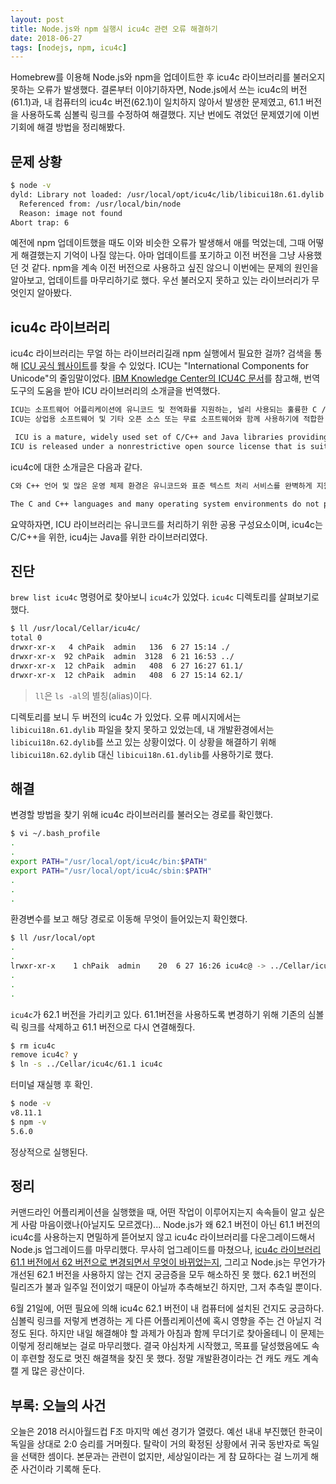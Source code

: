 ```yaml
---
layout: post
title: Node.js와 npm 실행시 icu4c 관련 오류 해결하기
date: 2018-06-27
tags: [nodejs, npm, icu4c]
---
```


Homebrew를 이용해 Node.js와 npm을 업데이트한 후 icu4c 라이브러리를 불러오지 못하는 오류가 발생했다. 결론부터 이야기하자면, Node.js에서 쓰는 icu4c의 버전(61.1)과, 내 컴퓨터의 icu4c 버전(62.1)이 일치하지 않아서 발생한 문제였고, 61.1 버전을 사용하도록 심볼릭 링크를 수정하여 해결했다. 지난 번에도 겪었던 문제였기에 이번 기회에 해결 방법을 정리해봤다.

## 문제 상황

````sh
$ node -v
dyld: Library not loaded: /usr/local/opt/icu4c/lib/libicui18n.61.dylib
  Referenced from: /usr/local/bin/node
  Reason: image not found
Abort trap: 6
````

예전에 npm 업데이트했을 때도 이와 비슷한 오류가 발생해서 애를 먹었는데, 그때 어떻게 해결했는지 기억이 나질 않는다. 아마 업데이트를 포기하고 이전 버전을 그냥 사용했던 것 같다. npm을 계속 이전 버전으로 사용하고 싶진 않으니 이번에는 문제의 원인을 알아보고, 업데이트를 마무리하기로 했다. 우선 불러오지 못하고 있는 라이브러리가 무엇인지 알아봤다.

## icu4c 라이브러리

icu4c 라이브러리는 무얼 하는 라이브러리길래 npm 실행에서 필요한 걸까? 검색을 통해 [ICU 공식 웹사이트](http://site.icu-project.org/)를 찾을 수 있었다. ICU는 "International Components for Unicode"의 줄임말이었다. [IBM Knowledge Center의 ICU4C 문서](https://www.ibm.com/support/knowledgecenter/ko/ssw_aix_71/com.ibm.aix.nlsgdrf/icu4c_lib.htm)를 참고해, 번역도구의 도움을 받아 ICU 라이브러리의 소개글을 번역했다.

````txt
ICU는 소프트웨어 어플리케이션에 유니코드 및 전역화를 지원하는, 널리 사용되는 훌륭한 C / C ++ 과 Java 라이브러리 세트입니다. ICU는 이식성이 뛰어나며, C/C++ 소프트웨어 및 Java 소프트웨어 간 동일한 결과를 제공합니다.
ICU는 상업용 소프트웨어 및 기타 오픈 소스 또는 무료 소프트웨어와 함께 사용하기에 적합한 제한없는 오픈 소스 라이선스에 따라 배포됩니다.

 ICU is a mature, widely used set of C/C++ and Java libraries providing Unicode and Globalization support for software applications. ICU is widely portable and gives applications the same results on all platforms and between C/C++ and Java software.
ICU is released under a nonrestrictive open source license that is suitable for use with both commercial software and with other open source or free software.
````

icu4c에 대한 소개글은 다음과 같다.

````txt
C와 C++ 언어 및 많은 운영 체제 환경은 유니코드와 표준 텍스트 처리 서비스를 완벽하게 지원하지 않습니다. 일부 플랫폼에서는 좋은 유니 코드 텍스트 처리 서비스를 제공하지만 이식 가능한 어플리케이션 코드는 이를 사용할 수 없습니다. ICU4C 라이브러리는 이러한 틈을 채워줍니다. ICU4C는 어플리케이션이 소프트웨어 전역화에 사용할 수있는 개방적이고 유연한 이식할 수 있는 기반을 제공합니다. ICU4C는 유니 코드 및 CLDR (Common Locale Data Repository)를 포함한 업계 표준을 엄격히 따릅니다.

The C and C++ languages and many operating system environments do not provide full support for Unicode and standards-compliant text handling services. Even though some platforms do provide good Unicode text handling services, portable application code can not make use of them. The ICU4C libraries fills in this gap. ICU4C provides an open, flexible, portable foundation for applications to use for their software globalization requirements. ICU4C closely tracks industry standards, including Unicode and CLDR (Common Locale Data Repository).
````

요약하자면, ICU 라이브러리는 유니코드를 처리하기 위한 공용 구성요소이며, icu4c는 C/C++을 위한, icu4j는 Java를 위한 라이브러리였다.

## 진단

`brew list icu4c` 명령어로 찾아보니 `icu4c`가 있었다. `icu4c` 디렉토리를 살펴보기로 했다.

````sh
$ ll /usr/local/Cellar/icu4c/
total 0
drwxr-xr-x   4 chPaik  admin   136  6 27 15:14 ./
drwxr-xr-x  92 chPaik  admin  3128  6 21 16:53 ../
drwxr-xr-x  12 chPaik  admin   408  6 27 16:27 61.1/
drwxr-xr-x  12 chPaik  admin   408  6 27 15:14 62.1/
````

> `ll`은 `ls -al`의 별칭(alias)이다.

디렉토리를 보니 두 버전의 icu4c 가 있었다. 오류 메시지에서는 `libicui18n.61.dylib` 파일을 찾지 못하고 있었는데, 내 개발환경에서는 `libicui18n.62.dylib`를 쓰고 있는 상황이었다. 이 상황을 해결하기 위해 `libicui18n.62.dylib` 대신 `libicui18n.61.dylib`를 사용하기로 했다.

## 해결

변경할 방법을 찾기 위해 icu4c 라이브러리를 불러오는 경로를 확인했다.

````sh
$ vi ~/.bash_profile
.
.
export PATH="/usr/local/opt/icu4c/bin:$PATH"
export PATH="/usr/local/opt/icu4c/sbin:$PATH"
.
.
.
````

환경변수를 보고 해당 경로로 이동해 무엇이 들어있는지 확인했다.

````sh
$ ll /usr/local/opt
.
.
lrwxr-xr-x    1 chPaik  admin    20  6 27 16:26 icu4c@ -> ../Cellar/icu4c/62.1
.
.
.
````

`icu4c`가 62.1 버전을 가리키고 있다. 61.1버전을 사용하도록 변경하기 위해 기존의 심볼릭 링크를 삭제하고 61.1 버전으로 다시 연결해줬다.

````sh
$ rm icu4c
remove icu4c? y
$ ln -s ../Cellar/icu4c/61.1 icu4c
````

터미널 재실행 후 확인.

````sh
$ node -v
v8.11.1
$ npm -v
5.6.0
````

정상적으로 실행된다.

## 정리

커맨드라인 어플리케이션을 실행했을 때, 어떤 작업이 이루어지는지 속속들이 알고 싶은 게 사람 마음이랬나(아닐지도 모르겠다)... Node.js가 왜 62.1 버전이 아닌 61.1 버전의 icu4c를 사용하는지 면밀하게 뜯어보지 않고 icu4c 라이브러리를 다운그레이드해서 Node.js 업그레이드를 마무리했다. 무사히 업그레이드를 마쳤으나, [icu4c 라이브러리 61.1 버전에서 62 버전으로 변경되면서 무엇이 바뀌었는지](https://sourceforge.net/p/icu/mailman/message/36348365/), 그리고 Node.js는 무언가가 개선된 62.1 버전을 사용하지 않는 건지 궁금증을 모두 해소하진 못 했다. 62.1 버전의 릴리즈가 불과 일주일 전이었기 때문이 아닐까 추측해보긴 하지만, 그저 추측일 뿐이다.

6월 21일에, 어떤 필요에 의해 icu4c 62.1 버전이 내 컴퓨터에 설치된 건지도 궁금하다. 심볼릭 링크를 저렇게 변경하는 게 다른 어플리케이션에 혹시 영향을 주는 건 아닐지 걱정도 된다. 하지만 내일 해결해야 할 과제가 아침과 함께 무더기로 찾아올테니 이 문제는 이렇게 정리해보는 걸로 마무리했다. 결국 야심차게 시작했고, 목표를 달성했음에도 속이 후련할 정도로 멋진 해결책을 찾진 못 했다. 정말 개발환경이라는 건 캐도 캐도 계속 캘 게 많은 광산이다.

## 부록: 오늘의 사건

오늘은 2018 러시아월드컵 F조 마지막 예선 경기가 열렸다. 예선 내내 부진했던 한국이 독일을 상대로 2:0 승리를 거머줬다. 탈락이 거의 확정된 상황에서 귀국 동반자로 독일을 선택한 셈이다. 본문과는 관련이 없지만, 세상일이라는 게 참 묘하다는 걸 느끼게 해준 사건이라 기록해 둔다.
